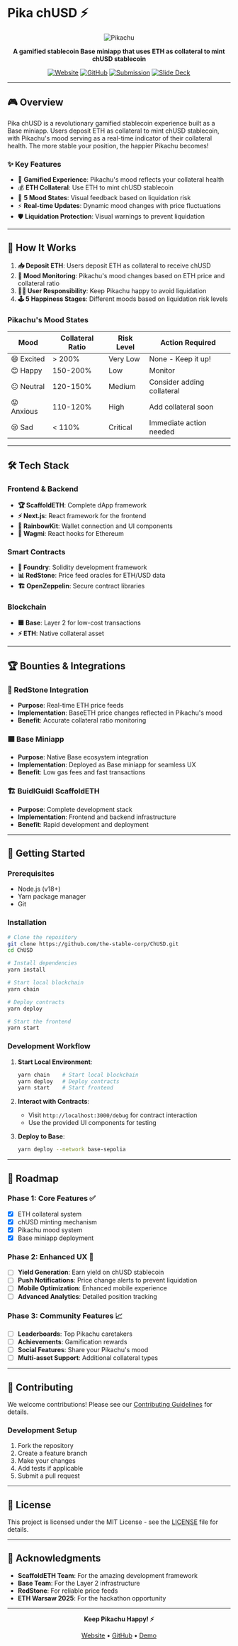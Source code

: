 # Pika chUSD ⚡

<div align="center">

![Pikachu](images/excited.png)

**A gamified stablecoin Base miniapp that uses ETH as collateral to mint chUSD stablecoin**

[![Website](https://img.shields.io/badge/Website-Live-brightgreen)](https://your-website.com)
[![GitHub](https://img.shields.io/badge/GitHub-Repository-black)](https://github.com/the-stable-corp/ChUSD)
[![Submission](https://img.shields.io/badge/Submission-ETH%20Warsaw%202025-blue)](https://taikai.network/ethwarsaw/hackathons/ethwarsaw-2025/projects/cmf8qfbpe01bugq91jvys8ocn/idea)
[![Slide Deck](https://img.shields.io/badge/Slide%20Deck-Presentation-red)](https://www.canva.com/design/DAGx6vsXRns/XYWuIsS5EQV_2Fge8OvbIA/edit?utm_content=DAGx6vsXRns&utm_campaign=designshare&utm_medium=link2&utm_source=sharebutton)

</div>

---

## 🎮 Overview

Pika chUSD is a revolutionary gamified stablecoin experience built as a Base miniapp. Users deposit ETH as collateral to mint chUSD stablecoin, with Pikachu's mood serving as a real-time indicator of their collateral health. The more stable your position, the happier Pikachu becomes!

### ✨ Key Features

- 🎯 **Gamified Experience**: Pikachu's mood reflects your collateral health
- 💰 **ETH Collateral**: Use ETH to mint chUSD stablecoin
- 🎨 **5 Mood States**: Visual feedback based on liquidation risk
- ⚡ **Real-time Updates**: Dynamic mood changes with price fluctuations
- 🛡️ **Liquidation Protection**: Visual warnings to prevent liquidation

---

## 🎢 How It Works

1. **📥 Deposit ETH**: Users deposit ETH as collateral to receive chUSD
2. **🐥 Mood Monitoring**: Pikachu's mood changes based on ETH price and collateral ratio
3. **🧑‍💻 User Responsibility**: Keep Pikachu happy to avoid liquidation
4. **🕹️ 5 Happiness Stages**: Different moods based on liquidation risk levels

### Pikachu's Mood States

| Mood | Collateral Ratio | Risk Level | Action Required |
|------|------------------|------------|-----------------|
| 😄 Excited | > 200% | Very Low | None - Keep it up! |
| 😊 Happy | 150-200% | Low | Monitor |
| 😐 Neutral | 120-150% | Medium | Consider adding collateral |
| 😟 Anxious | 110-120% | High | Add collateral soon |
| 😢 Sad | < 110% | Critical | Immediate action needed |

---

## 🛠️ Tech Stack

### Frontend & Backend
- **🏆 ScaffoldETH**: Complete dApp framework
- **⚡ Next.js**: React framework for the frontend
- **🎨 RainbowKit**: Wallet connection and UI components
- **🔗 Wagmi**: React hooks for Ethereum

### Smart Contracts
- **🔨 Foundry**: Solidity development framework
- **📊 RedStone**: Price feed oracles for ETH/USD data
- **🏗️ OpenZeppelin**: Secure contract libraries

### Blockchain
- **🟦 Base**: Layer 2 for low-cost transactions
- **⚡ ETH**: Native collateral asset

---

## 🏆 Bounties & Integrations

### 🛑 RedStone Integration
- **Purpose**: Real-time ETH price feeds
- **Implementation**: BaseETH price changes reflected in Pikachu's mood
- **Benefit**: Accurate collateral ratio monitoring

### 🟦 Base Miniapp
- **Purpose**: Native Base ecosystem integration
- **Implementation**: Deployed as Base miniapp for seamless UX
- **Benefit**: Low gas fees and fast transactions

### 🏗️ BuidlGuidl ScaffoldETH
- **Purpose**: Complete development stack
- **Implementation**: Frontend and backend infrastructure
- **Benefit**: Rapid development and deployment

---

## 🚀 Getting Started

### Prerequisites
- Node.js (v18+)
- Yarn package manager
- Git

### Installation

```bash
# Clone the repository
git clone https://github.com/the-stable-corp/ChUSD.git
cd ChUSD

# Install dependencies
yarn install

# Start local blockchain
yarn chain

# Deploy contracts
yarn deploy

# Start the frontend
yarn start
```

### Development Workflow

1. **Start Local Environment**:
   ```bash
   yarn chain    # Start local blockchain
   yarn deploy   # Deploy contracts
   yarn start    # Start frontend
   ```

2. **Interact with Contracts**:
   - Visit `http://localhost:3000/debug` for contract interaction
   - Use the provided UI components for testing

3. **Deploy to Base**:
   ```bash
   yarn deploy --network base-sepolia
   ```

---

## 🔮 Roadmap

### Phase 1: Core Features ✅
- [x] ETH collateral system
- [x] chUSD minting mechanism
- [x] Pikachu mood system
- [x] Base miniapp deployment

### Phase 2: Enhanced UX 🚧
- [ ] **Yield Generation**: Earn yield on chUSD stablecoin
- [ ] **Push Notifications**: Price change alerts to prevent liquidation
- [ ] **Mobile Optimization**: Enhanced mobile experience
- [ ] **Advanced Analytics**: Detailed position tracking

### Phase 3: Community Features 📈
- [ ] **Leaderboards**: Top Pikachu caretakers
- [ ] **Achievements**: Gamification rewards
- [ ] **Social Features**: Share your Pikachu's mood
- [ ] **Multi-asset Support**: Additional collateral types

---

## 🤝 Contributing

We welcome contributions! Please see our [Contributing Guidelines](CONTRIBUTING.md) for details.

### Development Setup
1. Fork the repository
2. Create a feature branch
3. Make your changes
4. Add tests if applicable
5. Submit a pull request

---

## 📄 License

This project is licensed under the MIT License - see the [LICENSE](LICENCE) file for details.

---

## 🙏 Acknowledgments

- **ScaffoldETH Team**: For the amazing development framework
- **Base Team**: For the Layer 2 infrastructure
- **RedStone**: For reliable price feeds
- **ETH Warsaw 2025**: For the hackathon opportunity

---

<div align="center">

**Keep Pikachu Happy! ⚡**

[Website](https://your-website.com) • [GitHub](https://github.com/the-stable-corp/ChUSD) • [Demo](https://your-demo.com)

</div>